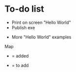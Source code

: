To-do list
==========

- Print on screen "Hello World"
- Publish exe
+ More "Hello World" examples


Map
- = added
+ = to add